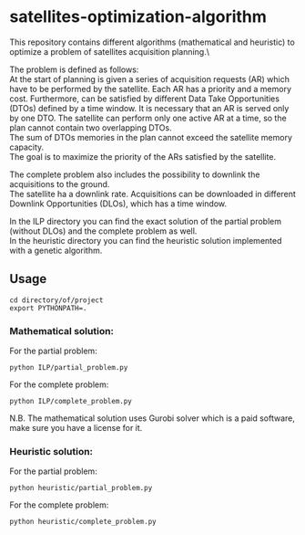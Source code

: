 # satellites-optimization-algorithm

This repository contains different algorithms (mathematical and heuristic) to optimize a problem of satellites acquisition planning.\

The problem is defined as follows:\
At the start of planning is given a series of acquisition requests (AR) which have to be performed by the satellite.
Each AR has a priority and a memory cost. 
Furthermore, can be satisfied by different Data Take Opportunities (DTOs) defined by a time window. It is necessary that an AR is served only by one DTO.
The satellite can perform only one active AR at a time, so the plan cannot contain two overlapping DTOs.\
The sum of DTOs memories in the plan cannot exceed the satellite memory capacity.\
The goal is to maximize the priority of the ARs satisfied by the satellite.

The complete problem also includes the possibility to downlink the acquisitions to the ground.\
The satellite ha a downlink rate. Acquisitions can be downloaded in different Downlink Opportunities (DLOs), which has a time window.

In the ILP directory you can find the exact solution of the partial problem (without DLOs) and the complete problem as well.\
In the heuristic directory you can find the heuristic solution implemented with a genetic algorithm.

## Usage

```console
cd directory/of/project
export PYTHONPATH=.
```

### Mathematical solution:

For the partial problem:
```console
python ILP/partial_problem.py
```

For the complete problem:
```console
python ILP/complete_problem.py
```
N.B. The mathematical solution uses Gurobi solver which is a paid software, make sure you have a license for it.


### Heuristic solution:

For the partial problem:
```console
python heuristic/partial_problem.py
```

For the complete problem:
```console
python heuristic/complete_problem.py
```